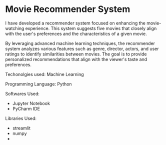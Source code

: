 # Movie Recommender System 

I have developed a recommender system focused on enhancing the movie-watching experience. 
This system suggests five movies that closely align with the user's preferences and the characteristics of a given movie.

By leveraging advanced machine learning techniques, the recommender system analyzes various features such as genre, director, actors, and user ratings to identify similarities between movies. 
The goal is to provide personalized recommendations that align with the viewer's taste and preferences.

Techonolgies used: Machine Learning 

Programming Language: Python 

Softwares Used:
 - Jupyter Notebook
 - PyCharm IDE

Libraries Used: 
- streamlit
- numpy
- 
